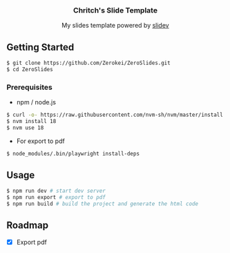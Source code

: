 
<div align="center">
  <h3 align="center">
    Chritch's Slide Template
  </h3>

  <p align="center">
    My slides template powered by <a href="https://sli.dev/"> slidev </a>
  </p>
</div>

## Getting Started

```bash
$ git clone https://github.com/Zerokei/ZeroSlides.git
$ cd ZeroSlides
```

### Prerequisites

- npm / node.js
```bash
$ curl -o- https://raw.githubusercontent.com/nvm-sh/nvm/master/install.sh | bash
$ nvm install 18
$ nvm use 18
```
- For export to pdf
```bash
$ node_modules/.bin/playwright install-deps
```

## Usage

```bash
$ npm run dev # start dev server
$ npm run export # export to pdf
$ npm run build # build the project and generate the html code
```

## Roadmap

- [x] Export pdf
